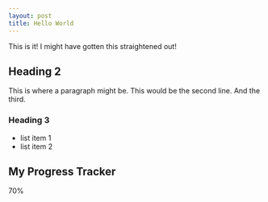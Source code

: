 ```yaml
---
layout: post
title: Hello World
---
```


This is it! I might have gotten this straightened out!

## Heading 2

This is where a paragraph might be.
This would be the second line.
And the third.

### Heading 3

- list item 1
- list item 2

## My Progress Tracker

<div class="progress-container">
    <div class="progress-bar" style="width: 70%;"></div>
    <div class="progress-label">70%</div>
</div>